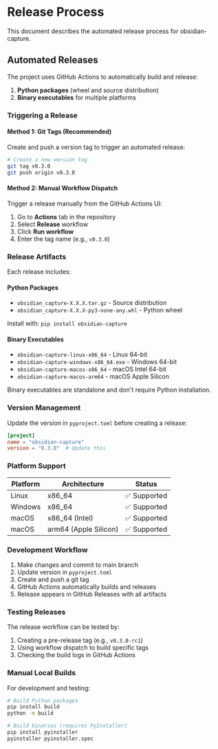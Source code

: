 # Release Process

This document describes the automated release process for obsidian-capture.

## Automated Releases

The project uses GitHub Actions to automatically build and release:

1. **Python packages** (wheel and source distribution)
2. **Binary executables** for multiple platforms

### Triggering a Release

#### Method 1: Git Tags (Recommended)
Create and push a version tag to trigger an automated release:

```bash
# Create a new version tag
git tag v0.3.0
git push origin v0.3.0
```

#### Method 2: Manual Workflow Dispatch
Trigger a release manually from the GitHub Actions UI:

1. Go to **Actions** tab in the repository
2. Select **Release** workflow
3. Click **Run workflow**
4. Enter the tag name (e.g., `v0.3.0`)

### Release Artifacts

Each release includes:

#### Python Packages
- `obsidian_capture-X.X.X.tar.gz` - Source distribution
- `obsidian_capture-X.X.X-py3-none-any.whl` - Python wheel

Install with: `pip install obsidian-capture`

#### Binary Executables
- `obsidian-capture-linux-x86_64` - Linux 64-bit
- `obsidian-capture-windows-x86_64.exe` - Windows 64-bit  
- `obsidian-capture-macos-x86_64` - macOS Intel 64-bit
- `obsidian-capture-macos-arm64` - macOS Apple Silicon

Binary executables are standalone and don't require Python installation.

### Version Management

Update the version in `pyproject.toml` before creating a release:

```toml
[project]
name = "obsidian-capture"
version = "0.3.0"  # Update this
```

### Platform Support

| Platform | Architecture | Status |
|----------|-------------|---------|
| Linux | x86_64 | ✅ Supported |
| Windows | x86_64 | ✅ Supported |
| macOS | x86_64 (Intel) | ✅ Supported |
| macOS | arm64 (Apple Silicon) | ✅ Supported |

### Development Workflow

1. Make changes and commit to main branch
2. Update version in `pyproject.toml`
3. Create and push a git tag
4. GitHub Actions automatically builds and releases
5. Release appears in GitHub Releases with all artifacts

### Testing Releases

The release workflow can be tested by:

1. Creating a pre-release tag (e.g., `v0.3.0-rc1`)
2. Using workflow dispatch to build specific tags
3. Checking the build logs in GitHub Actions

### Manual Local Builds

For development and testing:

```bash
# Build Python packages
pip install build
python -m build

# Build binaries (requires PyInstaller)
pip install pyinstaller
pyinstaller pyinstaller.spec
```